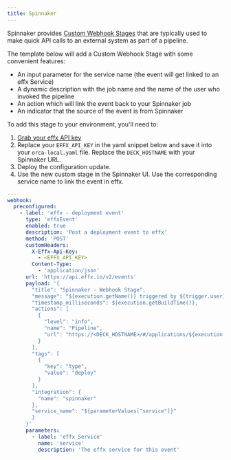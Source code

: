 ```yaml
---
title: Spinnaker
---
```


Spinnaker provides [Custom Webhook Stages](https://spinnaker.io/guides/operator/custom-webhook-stages/) that are typically used to make quick API calls to an external system as part of a pipeline.

The template below will add a Custom Webhook Stage with some convenient features:

- An input parameter for the service name (the event will get linked to an effx Service)
- A dynamic description with the job name and the name of the user who invoked the pipeline
- An action which will link the event back to your Spinnaker job
- An indicator that the source of the event is from Spinnaker

To add this stage to your environment, you'll need to:

1. [Grab your effx API key](https://app.effx.com/account_settings)
2. Replace your `EFFX_API_KEY` in the yaml snippet below and save it into your `orca-local.yaml` file. Replace the `DECK_HOSTNAME` with your Spinnaker URL.
3. Deploy the configuration update.
4. Use the new custom stage in the Spinnaker UI. Use the corresponding service name to link the event in effx.

```yml
---
webhook:
  preconfigured:
    - label: 'effx - deployment event'
      type: 'effxEvent'
      enabled: true
      description: 'Post a deployment event to effx'
      method: 'POST'
      customHeaders:
        X-Effx-Api-Key:
          - <EFFX_API_KEY>
        Content-Type:
          - 'application/json'
      url: 'https://api.effx.io/v2/events'
      payload: '{
        "title": "Spinnaker - Webhook Stage",
        "message": "${execution.getName()} triggered by ${trigger.user} (${trigger.type})",
        "timestamp_milliseconds": ${execution.getBuildTime()},
        "actions": [
          {
            "level": "info",
            "name": "Pipeline",
            "url": "https://<DECK_HOSTNAME>/#/applications/${execution.getApplication()}/executions/${execution.getId()}"
          }
        ],
        "tags": [
          {
            "key": "type",
            "value": "deploy"
          }
        ],
        "integration": {
          "name": "spinnaker"
        },
        "service_name": "${parameterValues["service"]}"
        }
      }'
      parameters:
        - label: 'effx Service'
          name: 'service'
          description: 'The effx service for this event'
```
